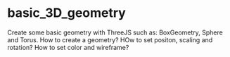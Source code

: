 # basic_3D_geometry
Create some basic geometry with ThreeJS such as: BoxGeometry, Sphere and Torus.
How to create a geometry?
HOw to set positon, scaling and rotation?
How to set color and wireframe?
